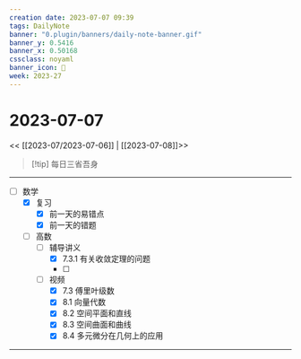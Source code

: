 ```yaml
---
creation date: 2023-07-07 09:39
tags: DailyNote
banner: "0.plugin/banners/daily-note-banner.gif"
banner_y: 0.5416
banner_x: 0.50168
cssclass: noyaml
banner_icon: 💌
week: 2023-27
---
```


# 2023-07-07

<< [[2023-07/2023-07-06]] | [[2023-07-08]]>>


> [!tip] 每日三省吾身
> 

---

- [ ] 数学
	- [x] 复习
		- [x] 前一天的易错点
		- [x] 前一天的错题
	- [ ] 高数
		- [ ] 辅导讲义
			- [x] 7.3.1 有关收敛定理的问题
			- [ ] 
		- [ ] 视频
			- [x] 7.3 傅里叶级数
			- [x] 8.1 向量代数
			- [x] 8.2 空间平面和直线
			- [x] 8.3 空间曲面和曲线
			- [x] 8.4 多元微分在几何上的应用

---


